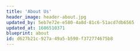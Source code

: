 ```yaml
---
title: 'About Us'
header_image: header-about.jpg
updated_by: 5eb7e72e-e580-4a8d-81c6-51acd7db6565
updated_at: 1606510371
blueprint: about
id: d627b21c-927a-49a5-b590-f372774675b8
---
```

